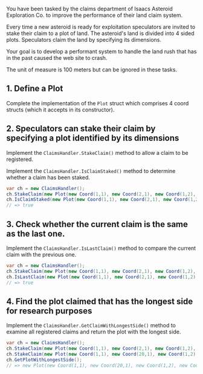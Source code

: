You have been tasked by the claims department of Isaacs Asteroid Exploration Co. to improve the performance of their land claim system.

Every time a new asteroid is ready for exploitation speculators are invited to stake their claim to a plot of land. The asteroid's land is divided into 4 sided plots. Speculators claim the land by specifying its dimensions.

Your goal is to develop a performant system to handle the land rush that has in the past caused the web site to crash.

The unit of measure is 100 meters but can be ignored in these tasks.

## 1. Define a Plot

Complete the implementation of the `Plot` struct which comprises 4 coord structs (which it accepts in its constructor).

## 2. Speculators can stake their claim by specifying a plot identified by its dimensions

Implement the `ClaimsHandler.StakeClaim()` method to allow a claim to be registered.

Implement the `ClaimsHandler.IsClaimStaked()` method to determine whether a claim has been staked.

```csharp
var ch = new ClaimsHandler();
ch.StakeClaim(new Plot(new Coord(1,1), new Coord(2,1), new Coord(1,2), new Coord(2,2)));
ch.IsClaimStaked(new Plot(new Coord(1,1), new Coord(2,1), new Coord(1,2), new Coord(2,2)));
// => true
```

## 3. Check whether the current claim is the same as the last one.

Implement the `ClaimsHandler.IsLastClaim()` method to compare the current claim with the previous one.

```csharp
var ch = new ClaimsHandler();
ch.StakeClaim(new Plot(new Coord(1,1), new Coord(2,1), new Coord(1,2), new Coord(2,2)));
ch.IsLastClaim(new Plot(new Coord(1,1), new Coord(2,1), new Coord(1,2), new Coord(2,2)));
// => true
```

## 4. Find the plot claimed that has the longest side for research purposes

Implement the `ClaimsHandler.GetClaimWithLongestSide()` method to examine all registered claims and return the plot with the longest side.

```csharp
var ch = new ClaimsHandler();
ch.StakeClaim(new Plot(new Coord(1,1), new Coord(2,1), new Coord(1,2), new Coord(2,2)));
ch.StakeClaim(new Plot(new Coord(1,1), new Coord(20,1), new Coord(1,2), new Coord(2,2)));
ch.GetPlotWithLongestSide();
// => new Plot(new Coord(1,1), new Coord(20,1), new Coord(1,2), new Coord(2,2))
```
